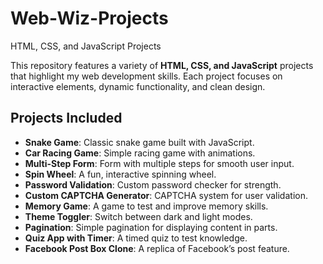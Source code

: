# **Web-Wiz-Projects**  
HTML, CSS, and JavaScript Projects

This repository features a variety of **HTML, CSS, and JavaScript** projects that highlight my web development skills. Each project focuses on interactive elements, dynamic functionality, and clean design.

## **Projects Included**
- **Snake Game**: Classic snake game built with JavaScript.  
- **Car Racing Game**: Simple racing game with animations.  
- **Multi-Step Form**: Form with multiple steps for smooth user input.  
- **Spin Wheel**: A fun, interactive spinning wheel.  
- **Password Validation**: Custom password checker for strength.  
- **Custom CAPTCHA Generator**: CAPTCHA system for user validation.  
- **Memory Game**: A game to test and improve memory skills.  
- **Theme Toggler**: Switch between dark and light modes.  
- **Pagination**: Simple pagination for displaying content in parts.  
- **Quiz App with Timer**: A timed quiz to test knowledge.  
- **Facebook Post Box Clone**: A replica of Facebook’s post feature.  
